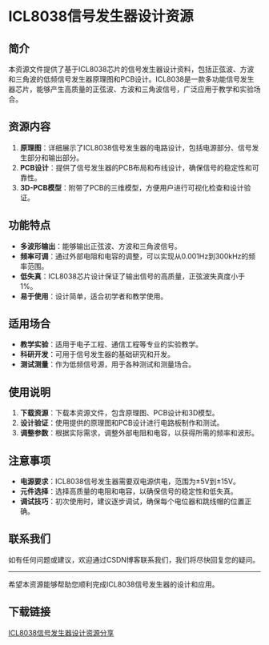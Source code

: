 # ICL8038信号发生器设计资源

## 简介
本资源文件提供了基于ICL8038芯片的信号发生器设计资料，包括正弦波、方波和三角波的低频信号发生器原理图和PCB设计。ICL8038是一款多功能信号发生器芯片，能够产生高质量的正弦波、方波和三角波信号，广泛应用于教学和实验场合。

## 资源内容
1. **原理图**：详细展示了ICL8038信号发生器的电路设计，包括电源部分、信号发生部分和输出部分。
2. **PCB设计**：提供了信号发生器的PCB布局和布线设计，确保信号的稳定性和可靠性。
3. **3D-PCB模型**：附带了PCB的三维模型，方便用户进行可视化检查和设计验证。

## 功能特点
- **多波形输出**：能够输出正弦波、方波和三角波信号。
- **频率可调**：通过外部电阻和电容的调整，可以实现从0.001Hz到300kHz的频率范围。
- **低失真**：ICL8038芯片设计保证了输出信号的高质量，正弦波失真度小于1%。
- **易于使用**：设计简单，适合初学者和教学使用。

## 适用场合
- **教学实验**：适用于电子工程、通信工程等专业的实验教学。
- **科研开发**：可用于信号发生器的基础研究和开发。
- **测试测量**：作为低频信号源，用于各种测试和测量场合。

## 使用说明
1. **下载资源**：下载本资源文件，包含原理图、PCB设计和3D模型。
2. **设计验证**：使用提供的原理图和PCB设计进行电路板制作和测试。
3. **调整参数**：根据实际需求，调整外部电阻和电容，以获得所需的频率和波形。

## 注意事项
- **电源要求**：ICL8038信号发生器需要双电源供电，范围为±5V到±15V。
- **元件选择**：选择高质量的电阻和电容，以确保信号的稳定性和低失真。
- **调试技巧**：初次使用时，建议逐步调试，确保每个电位器和跳线帽的位置正确。

## 联系我们
如有任何问题或建议，欢迎通过CSDN博客联系我们，我们将尽快回复您的疑问。

---

希望本资源能够帮助您顺利完成ICL8038信号发生器的设计和应用。

## 下载链接

[ICL8038信号发生器设计资源分享](https://pan.quark.cn/s/43690b11cc7d)